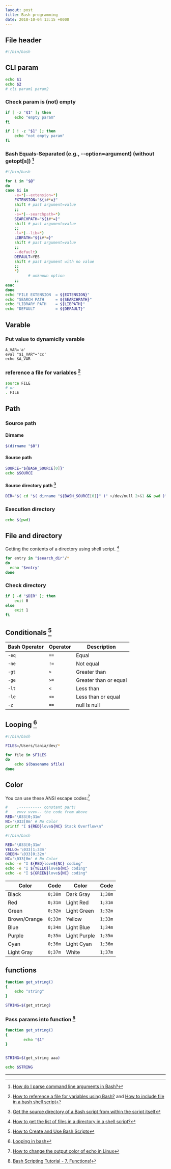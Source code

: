 ```yaml
---
layout: post
title: Bash programming
date: 2018-10-04 13:15 +0000
---
```



## File header

```bash
#!/bin/bash
```

## CLI param

```bash
echo $1
echo $2
# cli param1 param2
```

### Check param is (not) empty

```bash
if [ -z "$1" ]; then
    echo "empty param"
fi

if [ ! -z "$1" ]; then
    echo "not empty param"
fi
```

### Bash Equals-Separated (e.g., --option=argument) (without getopt[s]) [^opt]

[^opt]: [How do I parse command line arguments in Bash?](https://stackoverflow.com/questions/192249/how-do-i-parse-command-line-arguments-in-bash)

```bash
#!/bin/bash

for i in "$@"
do
case $i in
    -e=*|--extension=*)
    EXTENSION="${i#*=}"
    shift # past argument=value
    ;;
    -s=*|--searchpath=*)
    SEARCHPATH="${i#*=}"
    shift # past argument=value
    ;;
    -l=*|--lib=*)
    LIBPATH="${i#*=}"
    shift # past argument=value
    ;;
    --default)
    DEFAULT=YES
    shift # past argument with no value
    ;;
    *)
          # unknown option
    ;;
esac
done
echo "FILE EXTENSION  = ${EXTENSION}"
echo "SEARCH PATH     = ${SEARCHPATH}"
echo "LIBRARY PATH    = ${LIBPATH}"
echo "DEFAULT         = ${DEFAULT}"
```


## Varable

### Put value to dynamiclly varable 

```
A_VAR='a'
eval "$1_VAR"='cc'
echo $A_VAR
```

### reference a file for variables [^stackoverflow_bash]

[^stackoverflow_bash]: [How to reference a file for variables using Bash?](https://stackoverflow.com/questions/5228345/how-to-reference-a-file-for-variables-using-bash) and [How to include file in a bash shell script](https://stackoverflow.com/questions/10823635/how-to-include-file-in-a-bash-shell-script)

```bash
source FILE
# or
. FILE

```

## Path

### Source path

#### Dirname
```bash
$(dirname "$0")
```

#### Source path
```bash
SOURCE="${BASH_SOURCE[0]}"
echo $SOURCE
```

#### Source directory path [^source_directory]

[^source_directory]: [Get the source directory of a Bash script from within the script itself](https://stackoverflow.com/questions/59895/get-the-source-directory-of-a-bash-script-from-within-the-script-itself)

```bash
DIR="$( cd "$( dirname "${BASH_SOURCE[0]}" )" >/dev/null 2>&1 && pwd )"
```

### Execution directory

```bash
echo $(pwd)
```


## File and directory
Getting the contents of a directory using shell script. [^1]

[^1]: [How to get the list of files in a directory in a shell script?](https://stackoverflow.com/questions/2437452/how-to-get-the-list-of-files-in-a-directory-in-a-shell-script)

```bash
for entry in "$search_dir"/*
do
  echo "$entry"
done

```

### Check directory
```bash
if [ -d "$DIR" ]; then
    exit 0
else
	exit 1
fi
```

## Conditionals [^taniarascia]

[^taniarascia]: [How to Create and Use Bash Scripts](https://www.taniarascia.com/how-to-create-and-use-bash-scripts/)

Bash Operator | Operator | Description
------------ | ------------- | ------------
`-eq` | `==`  | Equal
`-ne` | `!=`  | Not equal
`-gt` | `>` | Greater than
`-ge` | `>=` |  Greater than or equal
`-lt` | `<`  |  Less than
`-le` | `<=`  | Less than or equal
`-z` | `==`  | null Is null

## Looping [^looping]

[^looping]: [Looping in bash](https://www.taniarascia.com/how-to-create-and-use-bash-scripts/#looping)

```bash
#!/bin/bash

FILES=/Users/tania/dev/*

for file in $FILES
do
    echo $(basename $file)
done

```

## Color 

You can use these ANSI escape codes:[^color]

[^color]: [How to change the output color of echo in Linux](https://stackoverflow.com/questions/5947742/how-to-change-the-output-color-of-echo-in-linux)

```bash
#    .---------- constant part!
#    vvvv vvvv-- the code from above
RED='\033[0;31m'
NC='\033[0m' # No Color
printf "I ${RED}love${NC} Stack Overflow\n"
```

```bash
#!/bin/bash

RED='\033[0;31m'
YELLO='\033[1;33m'
GREEN='\033[0;32m'
NC='\033[0m' # No Color
echo -e "I ${RED}love${NC} coding"
echo -e "I ${YELLO}love${NC} coding"
echo -e "I ${GREEN}love${NC} coding"
```

Color | Code | Color | Code
------------ | ------------- | ------------ | -------------
Black         | `0;30m`   |   Dark Gray     | `1;30m`
Red           | `0;31m`   |   Light Red     | `1;31m`
Green         | `0;32m`   |   Light Green   | `1;32m`
Brown/Orange  | `0;33m`   |   Yellow        | `1;33m`
Blue          | `0;34m`   |   Light Blue    | `1;34m`
Purple        | `0;35m`   |   Light Purple  | `1;35m`
Cyan          | `0;36m`   |   Light Cyan    | `1;36m`
Light Gray    | `0;37m`   |   White         | `1;37m`


## functions
```bash
function get_string()
{
	echo "string"
}

STRING=$(get_string)

```

### Pass params into function [^fun_params]

[^fun_params]: [Bash Scripting Tutorial - 7. Functions!](https://ryanstutorials.net/bash-scripting-tutorial/bash-functions.php)

```bash
function get_string()
{
        echo "$1"
}


STRING=$(get_string aaa)

echo $STRING
```

---

